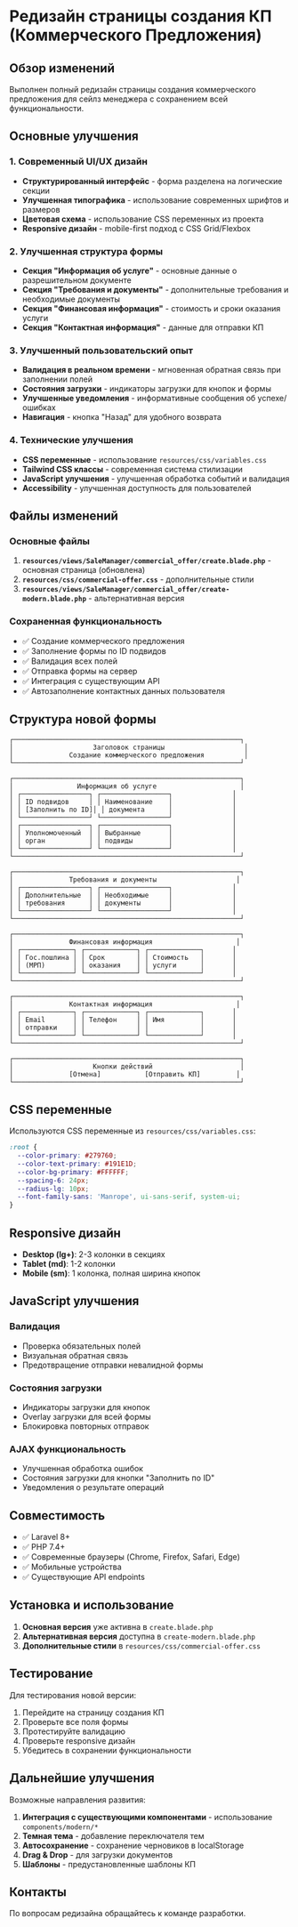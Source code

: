 # Редизайн страницы создания КП (Коммерческого Предложения)

## Обзор изменений

Выполнен полный редизайн страницы создания коммерческого предложения для сейлз менеджера с сохранением всей функциональности.

## Основные улучшения

### 1. Современный UI/UX дизайн
- **Структурированный интерфейс** - форма разделена на логические секции
- **Улучшенная типографика** - использование современных шрифтов и размеров
- **Цветовая схема** - использование CSS переменных из проекта
- **Responsive дизайн** - mobile-first подход с CSS Grid/Flexbox

### 2. Улучшенная структура формы
- **Секция "Информация об услуге"** - основные данные о разрешительном документе
- **Секция "Требования и документы"** - дополнительные требования и необходимые документы
- **Секция "Финансовая информация"** - стоимость и сроки оказания услуги
- **Секция "Контактная информация"** - данные для отправки КП

### 3. Улучшенный пользовательский опыт
- **Валидация в реальном времени** - мгновенная обратная связь при заполнении полей
- **Состояния загрузки** - индикаторы загрузки для кнопок и формы
- **Улучшенные уведомления** - информативные сообщения об успехе/ошибках
- **Навигация** - кнопка "Назад" для удобного возврата

### 4. Технические улучшения
- **CSS переменные** - использование `resources/css/variables.css`
- **Tailwind CSS классы** - современная система стилизации
- **JavaScript улучшения** - улучшенная обработка событий и валидация
- **Accessibility** - улучшенная доступность для пользователей

## Файлы изменений

### Основные файлы
1. **`resources/views/SaleManager/commercial_offer/create.blade.php`** - основная страница (обновлена)
2. **`resources/css/commercial-offer.css`** - дополнительные стили
3. **`resources/views/SaleManager/commercial_offer/create-modern.blade.php`** - альтернативная версия

### Сохраненная функциональность
- ✅ Создание коммерческого предложения
- ✅ Заполнение формы по ID подвидов
- ✅ Валидация всех полей
- ✅ Отправка формы на сервер
- ✅ Интеграция с существующим API
- ✅ Автозаполнение контактных данных пользователя

## Структура новой формы

```
┌─────────────────────────────────────────────────────────┐
│                    Заголовок страницы                    │
│              Создание коммерческого предложения          │
└─────────────────────────────────────────────────────────┘

┌─────────────────────────────────────────────────────────┐
│                Информация об услуге                     │
│ ┌─────────────────┐ ┌─────────────────┐               │
│ │ ID подвидов     │ │ Наименование    │               │
│ │ [Заполнить по ID]│ │ документа      │               │
│ └─────────────────┘ └─────────────────┘               │
│ ┌─────────────────┐ ┌─────────────────┐               │
│ │ Уполномоченный  │ │ Выбранные       │               │
│ │ орган           │ │ подвиды         │               │
│ └─────────────────┘ └─────────────────┘               │
└─────────────────────────────────────────────────────────┘

┌─────────────────────────────────────────────────────────┐
│              Требования и документы                    │
│ ┌─────────────────┐ ┌─────────────────┐               │
│ │ Дополнительные  │ │ Необходимые     │               │
│ │ требования      │ │ документы       │               │
│ └─────────────────┘ └─────────────────┘               │
└─────────────────────────────────────────────────────────┘

┌─────────────────────────────────────────────────────────┐
│              Финансовая информация                     │
│ ┌─────────────┐ ┌─────────────┐ ┌─────────────┐       │
│ │ Гос.пошлина │ │ Срок        │ │ Стоимость   │       │
│ │ (МРП)       │ │ оказания    │ │ услуги      │       │
│ └─────────────┘ └─────────────┘ └─────────────┘       │
└─────────────────────────────────────────────────────────┘

┌─────────────────────────────────────────────────────────┐
│              Контактная информация                     │
│ ┌─────────────┐ ┌─────────────┐ ┌─────────────┐       │
│ │ Email       │ │ Телефон     │ │ Имя         │       │
│ │ отправки    │ │             │ │             │       │
│ └─────────────┘ └─────────────┘ └─────────────┘       │
└─────────────────────────────────────────────────────────┘

┌─────────────────────────────────────────────────────────┐
│                    Кнопки действий                      │
│              [Отмена]           [Отправить КП]         │
└─────────────────────────────────────────────────────────┘
```

## CSS переменные

Используются CSS переменные из `resources/css/variables.css`:

```css
:root {
  --color-primary: #279760;
  --color-text-primary: #191E1D;
  --color-bg-primary: #FFFFFF;
  --spacing-6: 24px;
  --radius-lg: 10px;
  --font-family-sans: 'Manrope', ui-sans-serif, system-ui;
}
```

## Responsive дизайн

- **Desktop (lg+)**: 2-3 колонки в секциях
- **Tablet (md)**: 1-2 колонки
- **Mobile (sm)**: 1 колонка, полная ширина кнопок

## JavaScript улучшения

### Валидация
- Проверка обязательных полей
- Визуальная обратная связь
- Предотвращение отправки невалидной формы

### Состояния загрузки
- Индикаторы загрузки для кнопок
- Overlay загрузки для всей формы
- Блокировка повторных отправок

### AJAX функциональность
- Улучшенная обработка ошибок
- Состояния загрузки для кнопки "Заполнить по ID"
- Уведомления о результате операций

## Совместимость

- ✅ Laravel 8+
- ✅ PHP 7.4+
- ✅ Современные браузеры (Chrome, Firefox, Safari, Edge)
- ✅ Мобильные устройства
- ✅ Существующие API endpoints

## Установка и использование

1. **Основная версия** уже активна в `create.blade.php`
2. **Альтернативная версия** доступна в `create-modern.blade.php`
3. **Дополнительные стили** в `resources/css/commercial-offer.css`

## Тестирование

Для тестирования новой версии:

1. Перейдите на страницу создания КП
2. Проверьте все поля формы
3. Протестируйте валидацию
4. Проверьте responsive дизайн
5. Убедитесь в сохранении функциональности

## Дальнейшие улучшения

Возможные направления развития:

1. **Интеграция с существующими компонентами** - использование `components/modern/*`
2. **Темная тема** - добавление переключателя тем
3. **Автосохранение** - сохранение черновиков в localStorage
4. **Drag & Drop** - для загрузки документов
5. **Шаблоны** - предустановленные шаблоны КП

## Контакты

По вопросам редизайна обращайтесь к команде разработки.
